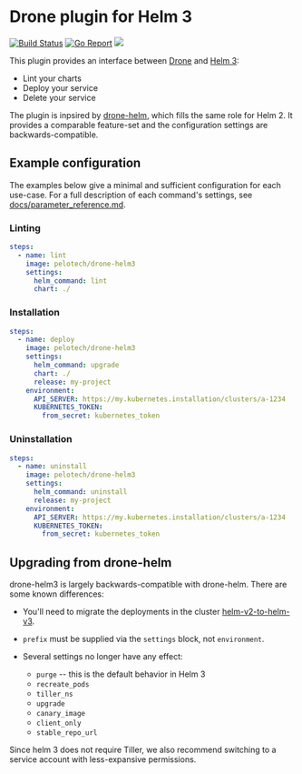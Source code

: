 # Drone plugin for Helm 3

[![Build Status](https://cloud.drone.io/api/badges/pelotech/drone-helm3/status.svg)](https://cloud.drone.io/pelotech/drone-helm3)
[![Go Report](https://goreportcard.com/badge/github.com/pelotech/drone-helm3)](https://goreportcard.com/report/github.com/pelotech/drone-helm3)
[![](https://images.microbadger.com/badges/image/pelotech/drone-helm3.svg)](https://microbadger.com/images/pelotech/drone-helm3 "Get your own image badge on microbadger.com")

This plugin provides an interface between [Drone](https://drone.io/) and [Helm 3](https://github.com/kubernetes/helm):

* Lint your charts
* Deploy your service
* Delete your service

The plugin is inpsired by [drone-helm](https://github.com/ipedrazas/drone-helm), which fills the same role for Helm 2. It provides a comparable feature-set and the configuration settings are backwards-compatible.

## Example configuration

The examples below give a minimal and sufficient configuration for each use-case. For a full description of each command's settings, see [docs/parameter_reference.md](docs/parameter_reference.md).

### Linting

```yaml
steps:
  - name: lint
    image: pelotech/drone-helm3
    settings:
      helm_command: lint
      chart: ./
```

### Installation

```yaml
steps:
  - name: deploy
    image: pelotech/drone-helm3
    settings:
      helm_command: upgrade
      chart: ./
      release: my-project
    environment:
      API_SERVER: https://my.kubernetes.installation/clusters/a-1234
      KUBERNETES_TOKEN:
        from_secret: kubernetes_token
```

### Uninstallation

```yaml
steps:
  - name: uninstall
    image: pelotech/drone-helm3
    settings:
      helm_command: uninstall
      release: my-project
    environment:
      API_SERVER: https://my.kubernetes.installation/clusters/a-1234
      KUBERNETES_TOKEN:
        from_secret: kubernetes_token
```

## Upgrading from drone-helm

drone-helm3 is largely backwards-compatible with drone-helm. There are some known differences:

* You'll need to migrate the deployments in the cluster [helm-v2-to-helm-v3](https://helm.sh/blog/migrate-from-helm-v2-to-helm-v3/).

* `prefix` must be supplied via the `settings` block, not `environment`.
* Several settings no longer have any effect:
    * `purge` -- this is the default behavior in Helm 3
    * `recreate_pods`
    * `tiller_ns`
    * `upgrade`
    * `canary_image`
    * `client_only`
    * `stable_repo_url`

Since helm 3 does not require Tiller, we also recommend switching to a service account with less-expansive permissions.
